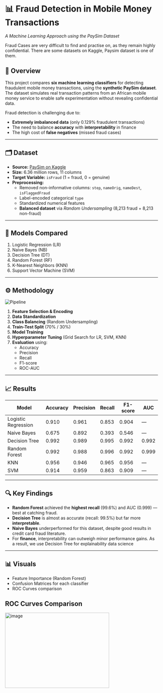 # 📊 Fraud Detection in Mobile Money Transactions
*A Machine Learning Approach using the PaySim Dataset*

Fraud Cases are very difficult to find and practise on, as they remain highly confidential. There are some datasets on Kaggle, Paysim dataset is one of them. 

## 📌 Overview
This project compares **six machine learning classifiers** for detecting fraudulent mobile money transactions, using the **synthetic PaySim dataset**.  
The dataset simulates real transaction patterns from an African mobile money service to enable safe experimentation without revealing confidential data.

Fraud detection is challenging due to:
- **Extremely imbalanced data** (only 0.129% fraudulent transactions)
- The need to balance **accuracy** with **interpretability** in finance
- The high cost of **false negatives** (missed fraud cases)

---

## 🗂 Dataset
- **Source:** [PaySim on Kaggle](https://www.kaggle.com/datasets/ntnu-testimon/paysim1)  
- **Size:** 6.36 million rows, 11 columns  
- **Target Variable:** `isFraud` (1 = fraud, 0 = genuine)  
- **Preprocessing:**
  - Removed non-informative columns: `step`, `nameOrig`, `nameDest`, `isFlaggedFraud`
  - Label-encoded categorical `type`
  - Standardized numerical features
  - **Balanced dataset** via *Random Undersampling* (8,213 fraud + 8,213 non-fraud)

---

## 🧠 Models Compared
1. Logistic Regression (LR)
2. Naive Bayes (NB)
3. Decision Tree (DT)
4. Random Forest (RF)
5. K-Nearest Neighbors (KNN)
6. Support Vector Machine (SVM)

---

## ⚙️ Methodology

![Pipeline](images/ml_pipeline.png)

1. **Feature Selection & Encoding**
2. **Data Standardization**
3. **Class Balancing** (Random Undersampling)
4. **Train-Test Split** (70% / 30%)
5. **Model Training**
6. **Hyperparameter Tuning** (Grid Search for LR, SVM, KNN)
7. **Evaluation** using:
   - Accuracy
   - Precision
   - Recall
   - F1-score
   - ROC-AUC

---

## 📈 Results

| Model              | Accuracy | Precision | Recall  | F1-score | AUC   |
|--------------------|----------|-----------|---------|----------|-------|
| Logistic Regression| 0.910    | 0.961     | 0.853   | 0.904    | —     |
| Naive Bayes        | 0.675    | 0.892     | 0.393   | 0.546    | —     |
| Decision Tree      | 0.992    | 0.989     | 0.995   | 0.992    | 0.992 |
| Random Forest      | 0.992    | 0.988     | 0.996   | 0.992    | 0.999 |
| KNN                | 0.956    | 0.946     | 0.965   | 0.956    | —     |
| SVM                | 0.914    | 0.959     | 0.863   | 0.909    | —     |

---

## 🔍 Key Findings
- **Random Forest** achieved the **highest recall** (99.6%) and AUC (0.999) — best at catching fraud.
- **Decision Tree** is almost as accurate (recall: 99.5%) but far more **interpretable**.
- **Naive Bayes** underperformed for this dataset, despite good results in credit card fraud literature.
- For **finance**, interpretability can outweigh minor performance gains. As a result, we use Decision Tree for explainability data science

---

## 📊 Visuals
- Feature Importance (Random Forest)
- Confusion Matrices for each classifier
- ROC Curves comparison

## ROC Curves Comparison
<img width="343" height="248" alt="image" src="https://github.com/user-attachments/assets/65173a61-3acd-49a2-b413-ae1b85778aa1" />


